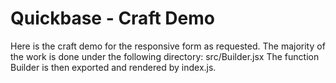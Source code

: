 # Quickbase - Craft Demo

Here is the craft demo for the responsive form as requested. The majority of the work is done under the following directory: src/Builder.jsx
The function Builder is then exported and rendered by index.js. 
